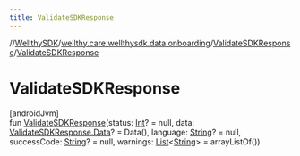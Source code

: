 ```yaml
---
title: ValidateSDKResponse
---
```

//[WellthySDK](../../../index.html)/[wellthy.care.wellthysdk.data.onboarding](../index.html)/[ValidateSDKResponse](index.html)/[ValidateSDKResponse](-validate-s-d-k-response.html)



# ValidateSDKResponse



[androidJvm]\
fun [ValidateSDKResponse](-validate-s-d-k-response.html)(status: [Int](https://kotlinlang.org/api/latest/jvm/stdlib/kotlin/-int/index.html)? = null, data: [ValidateSDKResponse.Data](-data/index.html)? = Data(), language: [String](https://kotlinlang.org/api/latest/jvm/stdlib/kotlin/-string/index.html)? = null, successCode: [String](https://kotlinlang.org/api/latest/jvm/stdlib/kotlin/-string/index.html)? = null, warnings: [List](https://kotlinlang.org/api/latest/jvm/stdlib/kotlin.collections/-list/index.html)&lt;[String](https://kotlinlang.org/api/latest/jvm/stdlib/kotlin/-string/index.html)&gt; = arrayListOf())




